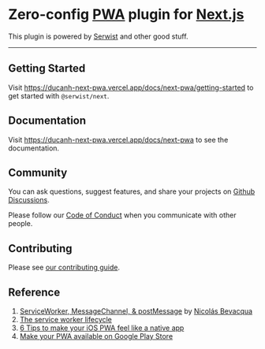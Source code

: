 # Zero-config [PWA](https://web.dev/learn/pwa/) plugin for [Next.js](https://nextjs.org/)

This plugin is powered by [Serwist](https://github.com/serwist/serwist) and other good stuff.

---

## Getting Started

Visit https://ducanh-next-pwa.vercel.app/docs/next-pwa/getting-started to get started with `@serwist/next`.

## Documentation

Visit https://ducanh-next-pwa.vercel.app/docs/next-pwa to see the documentation.

## Community

You can ask questions, suggest features, and share your projects on [Github Discussions](https://github.com/serwist/serwist/discussions).

Please follow our [Code of Conduct](/CODE_OF_CONDUCT.md) when you communicate with other people.

## Contributing

Please see [our contributing guide](/CONTRIBUTING.md).

## Reference

1. [ServiceWorker, MessageChannel, & postMessage](https://ponyfoo.com/articles/serviceworker-messagechannel-postmessage) by [Nicolás Bevacqua](https://ponyfoo.com/contributors/ponyfoo)
2. [The service worker lifecycle](https://developers.google.com/web/fundamentals/primers/service-workers/lifecycle)
3. [6 Tips to make your iOS PWA feel like a native app](https://www.netguru.com/codestories/pwa-ios)
4. [Make your PWA available on Google Play Store](https://www.netguru.com/codestories/make-your-pwa-available-on-google-play-store)
